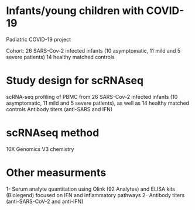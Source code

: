 # Infants/young children with COVID-19
Padiatric COVID-19 project

Cohort: 
26 SARS-Cov-2 infected infants (10 asymptomatic, 11 mild and 5 severe patients)
14 healthy matched controls


# Study design for scRNAseq
scRNA-seq profiling of PBMC from 26 SARS-Cov-2 infected infants (10 asymptomatic, 11 mild and 5 severe patients), as well as 14 healthy matched controls
Antibody titers (anti-SARS and IFN)

# scRNAseq method  
10X Genomics V3 chemistry


# Other measurments 
1- Serum analyte quantitation using Olink (92 Analytes) and ELISA kits (Biolegend) focused on IFN and inflammatory pathways
2- Antibody titers (anti-SARS-CoV-2 and anti-IFN)
